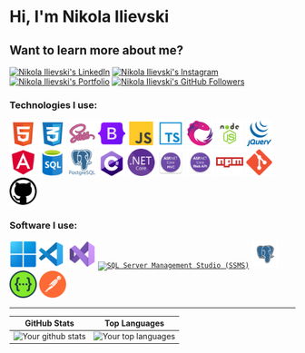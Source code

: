 # Hi, I'm Nikola Ilievski

## Want to learn more about me?

[![Nikola Ilievski's LinkedIn](https://img.shields.io/badge/-Nikola%20Ilievski-blue?style=flat&logo=Linkedin&logoColor=white&link=https://www.linkedin.com/in/nikola-ilievski7/)](https://www.linkedin.com/in/nikola-ilievski7/)
[![Nikola Ilievski's Instagram](https://img.shields.io/badge/-@niko__ilievski-E4405F?style=flat&logo=Instagram&logoColor=white&link=https://www.instagram.com/niko_ilievski/)](https://www.instagram.com/niko_ilievski/)
[![Nikola Ilievski's Portfolio](https://img.shields.io/badge/Portfolio-Access%20website-green)](https://nikola-ilievski.netlify.app/)
[![Nikola Ilievski's GitHub Followers](https://img.shields.io/github/followers/Biohazardx44?label=Follow&style=social)](https://github.com/Biohazardx44)

### Technologies I use:

<div>
	<code><a href="https://developer.mozilla.org/en-US/docs/Web/HTML" target="_blank" rel="noopener noreferrer"><img width="48" src="./icons/HTML.svg" alt="HTML" title="HTML"/></a></code>
	<code><a href="https://developer.mozilla.org/en-US/docs/Web/CSS" target="_blank" rel="noopener noreferrer"><img width="48" src="./icons/CSS.svg" alt="CSS" title="CSS"/></a></code>
	<code><a href="https://sass-lang.com/" target="_blank" rel="noopener noreferrer"><img width="48" src="./icons/Sass.png" alt="Sass (SCSS)" title="Sass (SCSS)"/></a></code>
	<code><a href="https://getbootstrap.com/" target="_blank" rel="noopener noreferrer"><img width="48" src="./icons/Bootstrap.png" alt="Bootstrap" title="Bootstrap"/></a></code>
	<code><a href="https://developer.mozilla.org/en-US/docs/Web/JavaScript" target="_blank" rel="noopener noreferrer"><img width="48" src="./icons/JavaScript.svg" alt="JavaScript" title="JavaScript"/></a></code>
	<code><a href="https://www.typescriptlang.org/" target="_blank" rel="noopener noreferrer"><img width="48" src="./icons/TypeScript.png" alt="TypeScript" title="TypeScript"/></a></code>
	<code><a href="https://rxjs.dev/" target="_blank" rel="noopener noreferrer"><img width="48" src="./icons/RxJS.png" alt="RxJS" title="RxJS"/></a></code>
	<code><a href="https://nodejs.org/en" target="_blank" rel="noopener noreferrer"><img width="48" src="./icons/NodeJS.png" alt="NodeJS" title="NodeJS"/></a></code>
    <code><a href="https://jquery.com/" target="_blank" rel="noopener noreferrer"><img width="48" src="./icons/jQuery.webp" alt="jQuery" title="jQuery"/></a></code>
	<code><a href="https://angular.io/" target="_blank" rel="noopener noreferrer"><img width="48" src="./icons/Angular.png" alt="Angular" title="Angular"/></a></code>
    <code><a href="https://www.microsoft.com/en-us/sql-server/sql-server-downloads" target="_blank" rel="noopener noreferrer"><img width="48" src="./icons/SQL.png" alt="SQL" title="SQL"/></a></code>
	<code><a href="https://www.postgresql.org/" target="_blank" rel="noopener noreferrer"><img width="48" src="./icons/PostgreSQL.png" alt="PostgreSQL" title="PostgreSQL"/></a></code>
	<code><a href="https://docs.microsoft.com/en-us/dotnet/csharp/" target="_blank" rel="noopener noreferrer"><img width="48" src="./icons/C-Sharp.png" alt="C#" title="C#"/></a></code>
	<code><a href="https://dotnet.microsoft.com/en-us/download/dotnet" target="_blank" rel="noopener noreferrer"><img width="48" src="./icons/NET-Core.png" alt=".NET Core" title=".NET Core"/></a></code>
    <code><a href="https://dotnet.microsoft.com/en-us/apps/aspnet/mvc" target="_blank" rel="noopener noreferrer"><img width="48" src="./icons/MVC.png" alt="ASP.NET MVC Design Pattern" title="ASP.NET MVC Design Pattern"/></a></code>
	<code><a href="https://learn.microsoft.com/en-us/previous-versions/aspnet/hh833994(v=vs.108)" target="_blank" rel="noopener noreferrer"><img width="48" src="./icons/Web-API.png" alt="ASP.NET Web API" title="ASP.NET Web API"/></a></code>
	<code><a href="https://www.npmjs.com/" target="_blank" rel="noopener noreferrer"><img width="48" src="./icons/npm.svg" alt="npm" title="npm"/></a></code>
	<code><a href="https://git-scm.com/" target="_blank" rel="noopener noreferrer"><img width="48" src="./icons/Git.png" alt="Git" title="Git"/></a></code>
	<code><a href="https://github.com/" target="_blank" rel="noopener noreferrer"><img width="48" src="./icons/GitHub.svg" alt="GitHub" title="GitHub"/></a></code>
</div>

### Software I use:

<div>
	<code><a href="https://www.microsoft.com/en-us/windows/" target="_blank" rel="noopener noreferrer"><img width="48" src="./icons/Windows.png" alt="Windows" title="Windows"/></a></code>
	<code><a href="https://code.visualstudio.com/" target="_blank" rel="noopener noreferrer"><img width="48" src="./icons/Visual-Studio-Code.svg" alt="Visual Studio Code" title="Visual Studio Code"/></a></code>
    <code><a href="https://visualstudio.microsoft.com/" target="_blank" rel="noopener noreferrer"><img width="48" src="./icons/Visual-Studio.png" alt="Visual Studio" title="Visual Studio"/></a></code>
	<code><a href="https://learn.microsoft.com/en-us/sql/ssms/download-sql-server-management-studio-ssms?view=sql-server-ver16" target="_blank" rel="noopener noreferrer"><img width="48" src="./icons/SSMS.ico" alt="SQL Server Management Studio (SSMS)" title="SQL Server Management Studio (SSMS)"/></a></code>
	<code><a href="https://www.pgadmin.org/" target="_blank" rel="noopener noreferrer"><img width="48" src="./icons/pgAdmin_4.png" alt="pgAdmin 4" title="pgAdmin 4"/></a></code>
	<code><a href="https://swagger.io/" target="_blank" rel="noopener noreferrer"><img width="48" src="./icons/Swagger.png" alt="Swagger" title="Swagger"/></a></code>
	<code><a href="https://www.postman.com/" target="_blank" rel="noopener noreferrer"><img width="48" src="./icons/Postman.png" alt="Postman" title="Postman"/></a></code>
</div>

---

| GitHub Stats | Top Languages |
| --- | --- |
| ![Your github stats](https://github-readme-stats.vercel.app/api?username=Biohazardx44&show_icons=true&title_color=f6c32c&icon_color=f6c32c&text_color=9f9f9f&bg_color=151515&count_private=true) | ![Your top languages](https://github-readme-stats.vercel.app/api/top-langs/?username=Biohazardx44&show_icons=true&title_color=f6c32c&icon_color=f6c32c&text_color=9f9f9f&bg_color=151515&count_private=true&layout=compact&exclude_repo=Homework-SQL) |